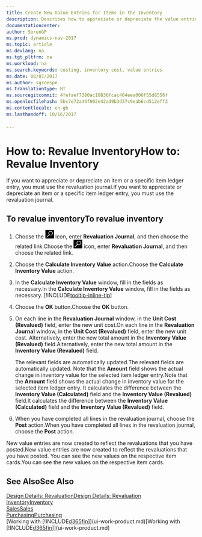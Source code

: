 ```yaml
---
title: Create New Value Entries for Items in the Inventory
description: Describes how to appreciate or depreciate the value entries of one or more items in the inventory by posting their current, calculated value.
documentationcenter: 
author: SorenGP
ms.prod: dynamics-nav-2017
ms.topic: article
ms.devlang: na
ms.tgt_pltfrm: na
ms.workload: na
ms.search.keywords: costing, inventory cost, value entries
ms.date: 08/07/2017
ms.author: sgroespe
ms.translationtype: HT
ms.sourcegitcommit: 4fefaef7380ac10836fcac404eea006f55d8556f
ms.openlocfilehash: 5bc7e72a44f002e42ad9b3d37c9eab6cd512eff3
ms.contentlocale: en-gb
ms.lasthandoff: 10/16/2017

---
```

# <a name="how-to-revalue-inventory"></a><span data-ttu-id="17995-103">How to: Revalue Inventory</span><span class="sxs-lookup"><span data-stu-id="17995-103">How to: Revalue Inventory</span></span>
<span data-ttu-id="17995-104">If you want to appreciate or depreciate an item or a specific item ledger entry, you must use the revaluation journal.</span><span class="sxs-lookup"><span data-stu-id="17995-104">If you want to appreciate or depreciate an item or a specific item ledger entry, you must use the revaluation journal.</span></span>

## <a name="to-revalue-inventory"></a><span data-ttu-id="17995-105">To revalue inventory</span><span class="sxs-lookup"><span data-stu-id="17995-105">To revalue inventory</span></span>
1. <span data-ttu-id="17995-106">Choose the ![Search for Page or Report](media/ui-search/search_small.png "Search for Page or Report icon") icon, enter **Revaluation Journal**, and then choose the related link.</span><span class="sxs-lookup"><span data-stu-id="17995-106">Choose the ![Search for Page or Report](media/ui-search/search_small.png "Search for Page or Report icon") icon, enter **Revaluation Journal**, and then choose the related link.</span></span>
2. <span data-ttu-id="17995-107">Choose the **Calculate Inventory Value** action.</span><span class="sxs-lookup"><span data-stu-id="17995-107">Choose the **Calculate Inventory Value** action.</span></span>
3. <span data-ttu-id="17995-108">In the **Calculate Inventory Value** window, fill in the fields as necessary.</span><span class="sxs-lookup"><span data-stu-id="17995-108">In the **Calculate Inventory Value** window, fill in the fields as necessary.</span></span> [!INCLUDE[tooltip-inline-tip](includes/tooltip-inline-tip_md.md)]
4. <span data-ttu-id="17995-109">Choose the **OK** button.</span><span class="sxs-lookup"><span data-stu-id="17995-109">Choose the **OK** button.</span></span>
5. <span data-ttu-id="17995-110">On each line in the **Revaluation Journal** window, in the **Unit Cost (Revalued)** field, enter the new unit cost.</span><span class="sxs-lookup"><span data-stu-id="17995-110">On each line in the **Revaluation Journal** window, in the **Unit Cost (Revalued)** field, enter the new unit cost.</span></span> <span data-ttu-id="17995-111">Alternatively, enter the new total amount in the **Inventory Value (Revalued)** field.</span><span class="sxs-lookup"><span data-stu-id="17995-111">Alternatively, enter the new total amount in the **Inventory Value (Revalued)** field.</span></span>

    <span data-ttu-id="17995-112">The relevant fields are automatically updated.</span><span class="sxs-lookup"><span data-stu-id="17995-112">The relevant fields are automatically updated.</span></span> <span data-ttu-id="17995-113">Note that the **Amount** field shows the actual change in inventory value for the selected item ledger entry.</span><span class="sxs-lookup"><span data-stu-id="17995-113">Note that the **Amount** field shows the actual change in inventory value for the selected item ledger entry.</span></span> <span data-ttu-id="17995-114">It calculates the difference between the **Inventory Value (Calculated)** field and the **Inventory Value (Revalued)** field.</span><span class="sxs-lookup"><span data-stu-id="17995-114">It calculates the difference between the **Inventory Value (Calculated)** field and the **Inventory Value (Revalued)** field.</span></span>
6. <span data-ttu-id="17995-115">When you have completed all lines in the revaluation journal, choose the **Post** action.</span><span class="sxs-lookup"><span data-stu-id="17995-115">When you have completed all lines in the revaluation journal, choose the **Post** action.</span></span>

<span data-ttu-id="17995-116">New value entries are now created to reflect the revaluations that you have posted.</span><span class="sxs-lookup"><span data-stu-id="17995-116">New value entries are now created to reflect the revaluations that you have posted.</span></span> <span data-ttu-id="17995-117">You can see the new values on the respective item cards.</span><span class="sxs-lookup"><span data-stu-id="17995-117">You can see the new values on the respective item cards.</span></span>

## <a name="see-also"></a><span data-ttu-id="17995-118">See Also</span><span class="sxs-lookup"><span data-stu-id="17995-118">See Also</span></span>
[<span data-ttu-id="17995-119">Design Details: Revaluation</span><span class="sxs-lookup"><span data-stu-id="17995-119">Design Details: Revaluation</span></span>](design-details-revaluation.md)  
[<span data-ttu-id="17995-120">Inventory</span><span class="sxs-lookup"><span data-stu-id="17995-120">Inventory</span></span>](inventory-manage-inventory.md)  
[<span data-ttu-id="17995-121">Sales</span><span class="sxs-lookup"><span data-stu-id="17995-121">Sales</span></span>](sales-manage-sales.md)  
[<span data-ttu-id="17995-122">Purchasing</span><span class="sxs-lookup"><span data-stu-id="17995-122">Purchasing</span></span>](purchasing-manage-purchasing.md)  
<span data-ttu-id="17995-123">[Working with [!INCLUDE[d365fin](includes/d365fin_md.md)]](ui-work-product.md)</span><span class="sxs-lookup"><span data-stu-id="17995-123">[Working with [!INCLUDE[d365fin](includes/d365fin_md.md)]](ui-work-product.md)</span></span>

